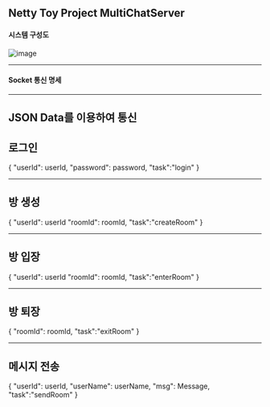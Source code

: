 ## Netty Toy Project MultiChatServer


#### 시스템 구성도

![image](https://github.com/LeeYuHwan/MultiChatServerForNetty/assets/66478929/a385f21f-f300-4fa7-9303-28e0ad665850)

--------------------

#### Socket 통신 명세
--------------------
JSON Data를 이용하여 통신
--------------------
## 로그인
{
"userId": userId,
"password": password,
"task":"login"
}

--------------------
## 방 생성
{
"userId": userId
"roomId": roomId,
"task":"createRoom"
}

--------------------
## 방 입장
{
"userId": userId
"roomId": roomId,
"task":"enterRoom"
}

--------------------
## 방 퇴장
{
"roomId": roomId,
"task":"exitRoom"
}

--------------------
## 메시지 전송
{
"userId": userId,
"userName": userName,
"msg": Message,
"task":"sendRoom"
}
